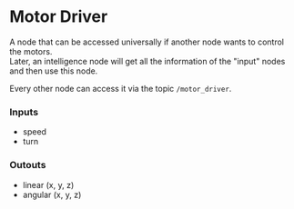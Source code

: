 # Motor Driver

A node that can be accessed universally if another node wants to control the motors. \
Later, an intelligence node will get all the information of the "input" nodes and then use this node.

Every other node can access it via the topic `/motor_driver`.

### Inputs

- speed
- turn

### Outouts

- linear (x, y, z)
- angular (x, y, z)
